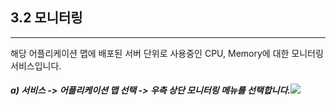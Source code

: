 ## 3.2 모니터링

---

해당 어플리케이션 맵에 배포된 서버 단위로 사용중인 CPU, Memory에 대한 모니터링 서비스입니다.

##### a\) 서비스 -&gt; 어플리케이션 맵 선택 -&gt;  우측 상단 모니터링 메뉴를 선택합니다.![](/assets/모니터링.png)



